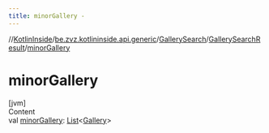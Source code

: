 ```yaml
---
title: minorGallery -
---
```

//[KotlinInside](../../../index.md)/[be.zvz.kotlininside.api.generic](../../index.md)/[GallerySearch](../index.md)/[GallerySearchResult](index.md)/[minorGallery](minor-gallery.md)



# minorGallery  
[jvm]  
Content  
val [minorGallery](minor-gallery.md): [List](https://kotlinlang.org/api/latest/jvm/stdlib/kotlin.collections/-list/index.html)<[Gallery](../../../be.zvz.kotlininside.api.type/-gallery/index.md)>  



